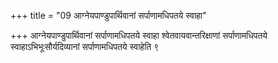 +++
title = "09 आग्नेयपाण्डुपार्थिवानां सर्पाणामधिपतये स्वाहा"

+++
आग्नेयपाण्डुपार्थिवानां सर्पाणामधिपतये स्वाहा श्वेतवायवान्तरिक्षाणां सर्पाणामधिपतये स्वाहाऽभिभूःसौर्यदिव्यानां सर्पाणामधिपतये स्वाहेति ९